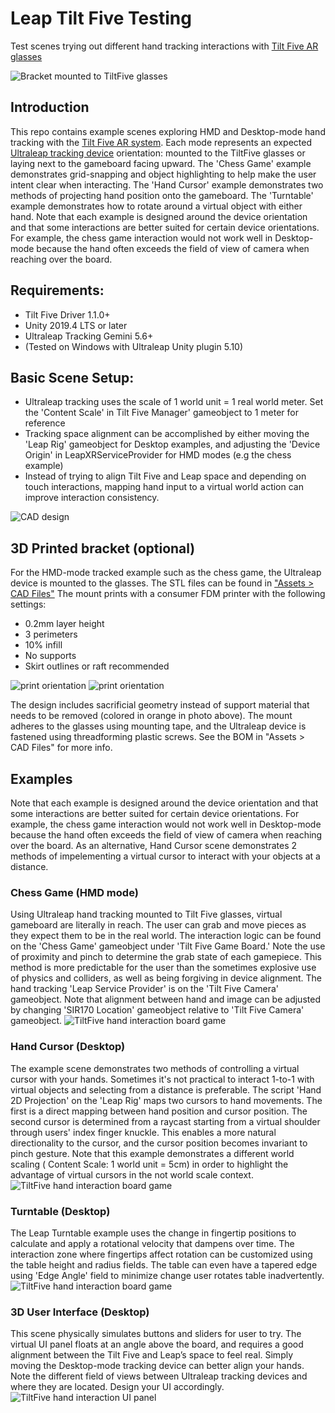 # Leap Tilt Five Testing
 Test scenes trying out different hand tracking interactions with [Tilt Five AR glasses](https://www.tiltfive.com/)

![Bracket mounted to TiltFive glasses](imgs/leap-tiltfive-header.jpg)

## Introduction
 This repo contains example scenes exploring HMD and Desktop-mode hand tracking with the [Tilt Five AR system](https://www.tiltfive.com/). Each mode represents an expected [Ultraleap tracking device](https://www.ultraleap.com/tracking/) orientation: mounted to the TiltFive glasses or laying next to the gameboard facing upward. The 'Chess Game' example demonstrates grid-snapping and object highlighting to help make the user intent clear when interacting. The 'Hand Cursor' example demonstrates two methods of projecting hand position onto the gameboard. The 'Turntable' example demonstrates how to rotate around a virtual object with either hand. Note that each example is designed around the device orientation and that some interactions are better suited for certain device orientations. For example, the chess game interaction would not work well in Desktop-mode because the hand often exceeds the field of view of camera when reaching over the board.

## Requirements:
 - Tilt Five Driver 1.1.0+
 - Unity 2019.4 LTS or later
 - Ultraleap Tracking Gemini 5.6+
 - (Tested on Windows with Ultraleap Unity plugin 5.10)

## Basic Scene Setup:
 - Ultraleap tracking uses the scale of 1 world unit = 1 real world meter. Set the 'Content Scale' in Tilt Five Manager' gameobject to 1 meter for reference
 - Tracking space alignment can be accomplished by either moving the 'Leap Rig' gameobject for Desktop examples, and adjusting the 'Device Origin' in LeapXRServiceProvider for HMD modes (e.g the chess example)
 - Instead of trying to align Tilt Five and Leap space and depending on touch interactions, mapping hand input to a virtual world action can improve interaction consistency.

![CAD design](imgs/tiltfive_CAD_Assm.PNG)

## 3D Printed bracket (optional)
 For the HMD-mode tracked example such as the chess game, the Ultraleap device is mounted to the glasses. The STL files can be found in ["Assets > CAD Files"](/Assets/CAD%20Files) The mount prints with a consumer FDM printer with the following settings:
 - 0.2mm layer height
 - 3 perimeters
 - 10% infill
 - No supports
 - Skirt outlines or raft recommended

![print orientation](imgs/tiltfive_mount2_printOrientation3.PNG)
![print orientation](imgs/print_post.jpg)

 The design includes sacrificial geometry instead of support material that needs to be removed (colored in orange in photo above). The mount adheres to the glasses using mounting tape, and the Ultraleap device is fastened using threadforming plastic screws. See the BOM in "Assets > CAD Files" for more info.

## Examples

 Note that each example is designed around the device orientation and that some interactions are better suited for certain device orientations. For example, the chess game interaction would not work well in Desktop-mode because the hand often exceeds the field of view of camera when reaching over the board. As an alternative, Hand Cursor scene demonstrates 2 methods of impelementing a virtual cursor to interact with your objects at a distance.

### Chess Game (HMD mode)
 Using Ultraleap hand tracking mounted to Tilt Five glasses, virtual gameboard are literally in reach. The user can grab and move pieces as they expect them to be in the real world. The interaction logic can be found on the 'Chess Game' gameobject under 'Tilt Five Game Board.' Note the use of proximity and pinch to determine the grab state of each gamepiece. This method is more predictable for the user than the sometimes explosive use of physics and colliders, as well as being forgiving in device alignment. The hand tracking 'Leap Service Provider' is on the 'Tilt Five Camera' gameobject. Note that alignment between hand and image can be adjusted by changing 'SIR170 Location' gameobject relative to 'Tilt Five Camera' gameobject.
![TiltFive hand interaction board game](imgs/hmd_interaction.gif)

### Hand Cursor (Desktop)
 The example scene demonstrates two methods of controlling a virtual cursor with your hands. Sometimes it's not practical to interact 1-to-1 with virtual objects and selecting from a distance is preferable. The script 'Hand 2D Projection' on the 'Leap Rig' maps two cursors to hand movements. The first is a direct mapping between hand position and cursor position. The second cursor is determined from a raycast starting from a virtual shoulder through users' index finger knuckle. This enables a more natural directionality to the cursor, and the cursor position becomes invariant to pinch gesture. Note that this example demonstrates a different world scaling ( Content Scale: 1 world unit = 5cm) in order to highlight the advantage of virtual cursors in the not world scale context.
![TiltFive hand interaction board game](imgs/handcursor.gif)

### Turntable (Desktop)
 The Leap Turntable example uses the change in fingertip positions to calculate and apply a rotational velocity that dampens over time. The interaction zone where fingertips affect rotation can be customized using the table height and radius fields. The table can even have a tapered edge using 'Edge Angle' field to minimize change user rotates table inadvertently.
![TiltFive hand interaction board game](imgs/turntable.gif)

### 3D User Interface (Desktop)
 This scene physically simulates buttons and sliders for user to try. The virtual UI panel floats at an angle above the board, and requires a good alignment between the Tilt Five and Leap’s space to feel real. Simply moving the Desktop-mode tracking device can better align your hands. Note the different field of views between Ultraleap tracking devices and where they are located. Design your UI accordingly.
![TiltFive hand interaction UI panel](imgs/3dui.gif)
 